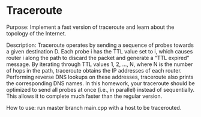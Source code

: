 # Traceroute
Purpose: 
Implement a fast version of traceroute and learn about the topology of the Internet. 

Description:
Traceroute operates by sending a sequence of probes towards a given destination D. Each probe i
has the TTL value set to i, which causes router i along the path to discard the packet and generate
a “TTL expired” message. By iterating through TTL values 1, 2, …, N, where N is the number of
hops in the path, traceroute obtains the IP addresses of each router. Performing reverse DNS
lookups on these addresses, traceroute also prints the corresponding DNS names. In this
homework, your traceroute should be optimized to send all probes at once (i.e., in parallel)
instead of sequentially. This allows it to complete much faster than the regular version. 

How to use:
run master branch main.cpp with a host to be tracerouted.
